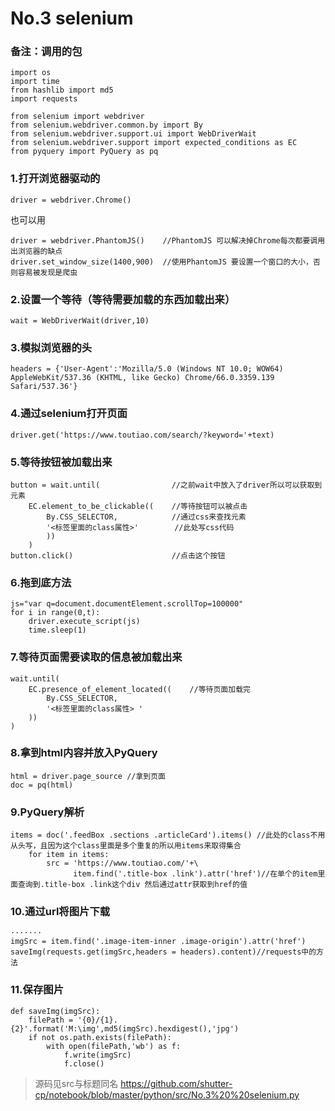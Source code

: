 
# No.3  selenium

### 备注：调用的包
```
import os
import time
from hashlib import md5
import requests

from selenium import webdriver
from selenium.webdriver.common.by import By
from selenium.webdriver.support.ui import WebDriverWait
from selenium.webdriver.support import expected_conditions as EC
from pyquery import PyQuery as pq
```

### 1.打开浏览器驱动的
```
driver = webdriver.Chrome()
```

也可以用
```
driver = webdriver.PhantomJS()    //PhantomJS 可以解决掉Chrome每次都要调用出浏览器的缺点
driver.set_window_size(1400,900)  //使用PhantomJS 要设置一个窗口的大小，否则容易被发现是爬虫
```
 
### 2.设置一个等待（等待需要加载的东西加载出来）
```
wait = WebDriverWait(driver,10)
```
### 3.模拟浏览器的头
```
headers = {'User-Agent':'Mozilla/5.0 (Windows NT 10.0; WOW64) AppleWebKit/537.36 (KHTML, like Gecko) Chrome/66.0.3359.139 Safari/537.36'}
```
### 4.通过selenium打开页面
```
driver.get('https://www.toutiao.com/search/?keyword='+text)
```
### 5.等待按钮被加载出来

``` 
button = wait.until(	        	//之前wait中放入了driver所以可以获取到元素
    EC.element_to_be_clickable((    //等待按钮可以被点击
        By.CSS_SELECTOR,			//通过css来查找元素
        '<标签里面的class属性>'		//此处写css代码
        ))
    )
button.click()						//点击这个按钮
```



### 6.拖到底方法
```
js="var q=document.documentElement.scrollTop=100000"
for i in range(0,t):
    driver.execute_script(js)
    time.sleep(1)
```
### 7.等待页面需要读取的信息被加载出来
```
wait.until(
    EC.presence_of_element_located((    //等待页面加载完
        By.CSS_SELECTOR,
        '<标签里面的class属性> '
    ))
)
```
### 8.拿到html内容并放入PyQuery
```
html = driver.page_source //拿到页面
doc = pq(html)
```
### 9.PyQuery解析
```
items = doc('.feedBox .sections .articleCard').items() //此处的class不用从头写，且因为这个class里面是多个重复的所以用items来取得集合
    for item in items:
        src = 'https://www.toutiao.com/'+\
              item.find('.title-box .link').attr('href')//在单个的item里面查询到.title-box .link这个div 然后通过attr获取到href的值
```

### 10.通过url将图片下载
```
·······
imgSrc = item.find('.image-item-inner .image-origin').attr('href')
saveImg(requests.get(imgSrc,headers = headers).content)//requests中的方法
```

### 11.保存图片
```
def saveImg(imgSrc):
    filePath = '{0}/{1}.{2}'.format('M:\img',md5(imgSrc).hexdigest(),'jpg')
    if not os.path.exists(filePath):
        with open(filePath,'wb') as f:
            f.write(imgSrc)
            f.close()
```

> 源码见src与标题同名
https://github.com/shutter-cp/notebook/blob/master/python/src/No.3%20%20selenium.py
